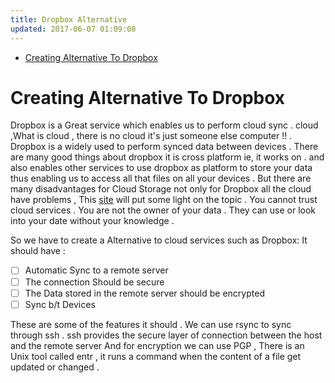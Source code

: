 ```yaml
---
title: Dropbox Alternative
updated: 2017-06-07 01:09:08
---
```



- [Creating Alternative To Dropbox](#org8f13ce6)


<a id="org8f13ce6"></a>

# Creating Alternative To Dropbox

Dropbox is a Great service which enables us to perform cloud sync . cloud ,What is cloud , there is no cloud it's just someone else computer !! . Dropbox is a widely used to perform synced data between devices . There are many good things about dropbox it is cross platform ie, it works on . and also enables other services to use dropbox as platform to store your data thus enabling us to access all that files on all your devices . But there are many disadvantages for Cloud Storage not only for Dropbox all the cloud have problems , This [site](http://karl-voit.at/cloud/) will put some light on the topic . You cannot trust cloud services . You are not the owner of your data . They can use or look into your date without your knowledge .

So we have to create a Alternative to cloud services such as Dropbox: It should have :

-   [ ] Automatic Sync to a remote server
-   [ ] The connection Should be secure
-   [ ] The Data stored in the remote server should be encrypted
-   [ ] Sync b/t Devices

These are some of the features it should . We can use rsync to sync through ssh . ssh provides the secure layer of connection between the host and the remote server And for encryption we can use PGP , There is an Unix tool called entr , it runs a command when the content of a file get updated or changed .

